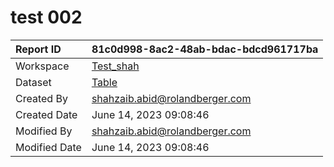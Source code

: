 



# test 002

|Report ID|81c0d998-8ac2-48ab-bdac-bdcd961717ba|
| :--- | :--- |
|Workspace|[Test_shah](../Workspaces/Test_shah.md)|
|Dataset|[Table](../Datasets/Table.md)|
|Created By|shahzaib.abid@rolandberger.com|
|Created Date|June 14, 2023 09:08:46|
|Modified By|shahzaib.abid@rolandberger.com|
|Modified Date|June 14, 2023 09:08:46|
